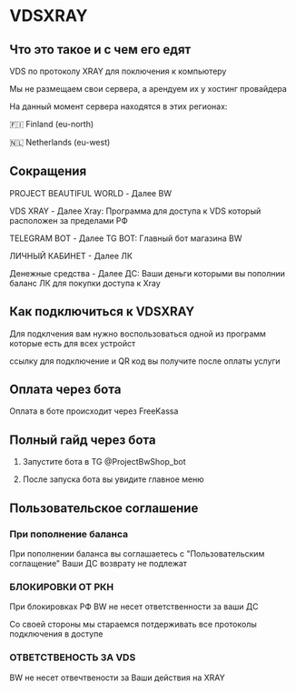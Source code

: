 # VDSXRAY
## Что это такое и с чем его едят

VDS по протоколу XRAY для поключения к компьютеру

Мы не размещаем свои сервера, а арендуем их у
хостинг провайдера 

На данный момент сервера находятся в этих регионах:

🇫🇮 Finland (eu-north)

🇳🇱 Netherlands (eu-west)



## Сокращения

PROJECT BEAUTIFUL WORLD - Далее BW

VDS XRAY - Далее Xray: Программа для доступа 
к VDS который расположен за пределами РФ

TELEGRAM BOT - Далее TG BOT: Главный бот магазина BW

ЛИЧНЫЙ КАБИНЕТ - Далее ЛК

Денежные средства - Далее ДС: Ваши деньги которыми
вы пополнии баланс ЛК для покупки доступа к Xray


## Как подключиться к VDSXRAY

Для подклчения вам нужно воспользоваться одной из
программ которые есть для всех устройст

ссылку для подключение и QR код вы получите после 
оплаты услуги

## Оплата через бота

Оплата в боте происходит через FreeKassa

## Полный гайд через бота

1. Запустите бота в TG @ProjectBwShop_bot

2. После запуска бота вы увидите главное меню


## Пользовательское соглашение 

### При пополнение баланса 

При пополнении баланса вы соглашаетесь с "Пользовательским соглащение"
Ваши ДС возврату не подлежат

### БЛОКИРОВКИ ОТ РКН

При блокировках РФ BW не несет ответственности
за ваши ДС

Со своей стороны мы стараемся потдерживать все 
протоколы подключения в доступе

### ОТВЕТСТВЕНОСТЬ ЗА VDS

BW не несет отвечтвености за Ваши действия на XRAY